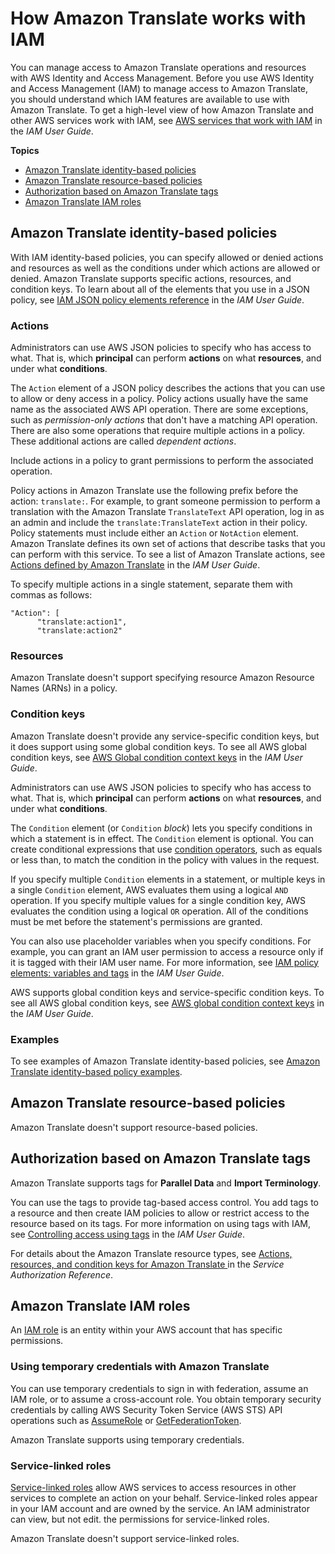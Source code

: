 # How Amazon Translate works with IAM<a name="security_iam_service-with-iam"></a>

You can manage access to Amazon Translate operations and resources with AWS Identity and Access Management\. Before you use AWS Identity and Access Management \(IAM\) to manage access to Amazon Translate, you should understand which IAM features are available to use with Amazon Translate\. To get a high\-level view of how Amazon Translate and other AWS services work with IAM, see [AWS services that work with IAM](https://docs.aws.amazon.com/IAM/latest/UserGuide/reference_aws-services-that-work-with-iam.html) in the *IAM User Guide*\.

**Topics**
+ [Amazon Translate identity\-based policies](#access-control-managing-permissions)
+ [Amazon Translate resource\-based policies](#security_iam_service-with-iam-resource-based-policies)
+ [Authorization based on Amazon Translate tags](#security_iam_service-with-iam-tags)
+ [Amazon Translate IAM roles](#security_iam_service-with-iam-roles)

## Amazon Translate identity\-based policies<a name="access-control-managing-permissions"></a>

With IAM identity\-based policies, you can specify allowed or denied actions and resources as well as the conditions under which actions are allowed or denied\. Amazon Translate supports specific actions, resources, and condition keys\. To learn about all of the elements that you use in a JSON policy, see [IAM JSON policy elements reference](https://docs.aws.amazon.com/IAM/latest/UserGuide/reference_policies_elements.html) in the *IAM User Guide*\.

### Actions<a name="security_iam_service-with-iam-id-based-policies-actions"></a>

Administrators can use AWS JSON policies to specify who has access to what\. That is, which **principal** can perform **actions** on what **resources**, and under what **conditions**\.

The `Action` element of a JSON policy describes the actions that you can use to allow or deny access in a policy\. Policy actions usually have the same name as the associated AWS API operation\. There are some exceptions, such as *permission\-only actions* that don't have a matching API operation\. There are also some operations that require multiple actions in a policy\. These additional actions are called *dependent actions*\.

Include actions in a policy to grant permissions to perform the associated operation\.



Policy actions in Amazon Translate use the following prefix before the action: `translate:`\. For example, to grant someone permission to perform a translation with the Amazon Translate `TranslateText` API operation, log in as an admin and include the `translate:TranslateText` action in their policy\. Policy statements must include either an `Action` or `NotAction` element\. Amazon Translate defines its own set of actions that describe tasks that you can perform with this service\. To see a list of Amazon Translate actions, see [Actions defined by Amazon Translate](https://docs.aws.amazon.com/IAM/latest/UserGuide/list_amazontranslate.html#amazontranslate-actions-as-permissions) in the *IAM User Guide*\.

To specify multiple actions in a single statement, separate them with commas as follows:

```
"Action": [
      "translate:action1",
      "translate:action2"
```

### Resources<a name="security_iam_service-with-iam-id-based-policies-resources"></a>

Amazon Translate doesn't support specifying resource Amazon Resource Names \(ARNs\) in a policy\.

### Condition keys<a name="security_iam_service-with-iam-id-based-policies-conditionkeys"></a>

Amazon Translate doesn't provide any service\-specific condition keys, but it does support using some global condition keys\. To see all AWS global condition keys, see [AWS Global condition context keys](https://docs.aws.amazon.com/IAM/latest/UserGuide/reference_policies_condition-keys.html) in the *IAM User Guide*\.

Administrators can use AWS JSON policies to specify who has access to what\. That is, which **principal** can perform **actions** on what **resources**, and under what **conditions**\.

The `Condition` element \(or `Condition` *block*\) lets you specify conditions in which a statement is in effect\. The `Condition` element is optional\. You can create conditional expressions that use [condition operators](https://docs.aws.amazon.com/IAM/latest/UserGuide/reference_policies_elements_condition_operators.html), such as equals or less than, to match the condition in the policy with values in the request\. 

If you specify multiple `Condition` elements in a statement, or multiple keys in a single `Condition` element, AWS evaluates them using a logical `AND` operation\. If you specify multiple values for a single condition key, AWS evaluates the condition using a logical `OR` operation\. All of the conditions must be met before the statement's permissions are granted\.

 You can also use placeholder variables when you specify conditions\. For example, you can grant an IAM user permission to access a resource only if it is tagged with their IAM user name\. For more information, see [IAM policy elements: variables and tags](https://docs.aws.amazon.com/IAM/latest/UserGuide/reference_policies_variables.html) in the *IAM User Guide*\. 

AWS supports global condition keys and service\-specific condition keys\. To see all AWS global condition keys, see [AWS global condition context keys](https://docs.aws.amazon.com/IAM/latest/UserGuide/reference_policies_condition-keys.html) in the *IAM User Guide*\.

### Examples<a name="security_iam_service-with-iam-id-based-policies-examples"></a>



To see examples of Amazon Translate identity\-based policies, see [Amazon Translate identity\-based policy examples](security_iam_id-based-policy-examples.md)\.

## Amazon Translate resource\-based policies<a name="security_iam_service-with-iam-resource-based-policies"></a>

Amazon Translate doesn't support resource\-based policies\.

## Authorization based on Amazon Translate tags<a name="security_iam_service-with-iam-tags"></a>

Amazon Translate supports tags for **Parallel Data** and **Import Terminology**\.

You can use the tags to provide tag\-based access control\. You add tags to a resource and then create IAM policies to allow or restrict access to the resource based on its tags\. For more information on using tags with IAM, see [Controlling access using tags](https://docs.aws.amazon.com/IAM/latest/UserGuide/access_tags.html) in the *IAM User Guide*\.

For details about the Amazon Translate resource types, see [ Actions, resources, and condition keys for Amazon Translate ](https://docs.aws.amazon.com/service-authorization/latest/reference/list_amazontranslate.html) in the *Service Authorization Reference*\. 

## Amazon Translate IAM roles<a name="security_iam_service-with-iam-roles"></a>

An [IAM role](https://docs.aws.amazon.com/IAM/latest/UserGuide/id_roles.html) is an entity within your AWS account that has specific permissions\.

### Using temporary credentials with Amazon Translate<a name="security_iam_service-with-iam-roles-tempcreds"></a>

You can use temporary credentials to sign in with federation, assume an IAM role, or to assume a cross\-account role\. You obtain temporary security credentials by calling AWS Security Token Service \(AWS STS\) API operations such as [AssumeRole](https://docs.aws.amazon.com/STS/latest/APIReference/API_AssumeRole.html) or [GetFederationToken](https://docs.aws.amazon.com/STS/latest/APIReference/API_GetFederationToken.html)\. 

Amazon Translate supports using temporary credentials\. 

### Service\-linked roles<a name="security_iam_service-with-iam-roles-service-linked"></a>

[Service\-linked roles](https://docs.aws.amazon.com/IAM/latest/UserGuide/id_roles_terms-and-concepts.html#iam-term-service-linked-role) allow AWS services to access resources in other services to complete an action on your behalf\. Service\-linked roles appear in your IAM account and are owned by the service\. An IAM administrator can view, but not edit\. the permissions for service\-linked roles\.

Amazon Translate doesn't support service\-linked roles\.